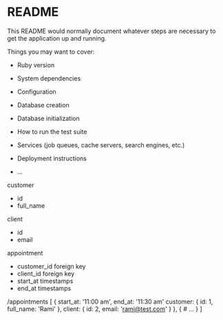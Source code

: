 # README

This README would normally document whatever steps are necessary to get the
application up and running.

Things you may want to cover:

* Ruby version

* System dependencies

* Configuration

* Database creation

* Database initialization

* How to run the test suite

* Services (job queues, cache servers, search engines, etc.)

* Deployment instructions

* ...




customer
* id
* full_name

client
* id
* email


appointment
* customer_id   foreign key
* client_id   foreign key
* start_at timestamps
* end_at timestamps



/appointments
[
  {
    start_at: '11:00 am',
    end_at: '11:30 am'
    customer: {
      id: 1,
      full_name: 'Rami'
    },
    client: {
      id: 2,
      email: 'rami@test.com'
    }
  }, {
    # ...
  }
]
